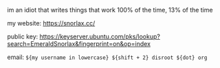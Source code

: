 
im an idiot that writes things that work 100% of the time, 13% of the time

my website: https://snorlax.cc/

public key: https://keyserver.ubuntu.com/pks/lookup?search=EmeraldSnorlax&fingerprint=on&op=index

email: `${my username in lowercase} ${shift + 2} disroot ${dot} org` 

